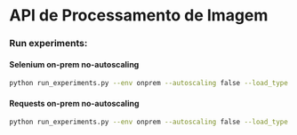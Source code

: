# API de Processamento de Imagem




### Run experiments:
#### Selenium on-prem no-autoscaling
```bash
python run_experiments.py --env onprem --autoscaling false --load_type selenium --url https_url --image img_complete_url --n 400 --sleep 0.04
```

#### Requests on-prem no-autoscaling
```bash
python run_experiments.py --env onprem --autoscaling false --load_type requests --url https_url --total 500 --concurrency 20
```